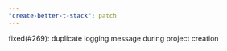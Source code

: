 ```yaml
---
"create-better-t-stack": patch
---
```


fixed(#269): duplicate logging message during project creation
